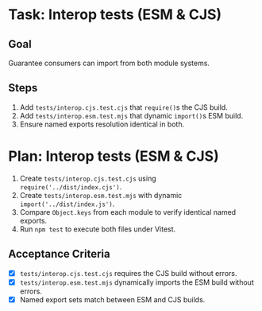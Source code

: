 # Task: Interop tests (ESM & CJS)

## Goal
Guarantee consumers can import from both module systems.

## Steps
1. Add `tests/interop.cjs.test.cjs` that `require()`s the CJS build.
2. Add `tests/interop.esm.test.mjs` that dynamic `import()`s ESM build.
3. Ensure named exports resolution identical in both.

# Plan: Interop tests (ESM & CJS)
1. Create `tests/interop.cjs.test.cjs` using `require('../dist/index.cjs')`.
2. Create `tests/interop.esm.test.mjs` with dynamic `import('../dist/index.js')`.
3. Compare `Object.keys` from each module to verify identical named exports.
4. Run `npm test` to execute both files under Vitest.

## Acceptance Criteria
- [x] `tests/interop.cjs.test.cjs` requires the CJS build without errors.
- [x] `tests/interop.esm.test.mjs` dynamically imports the ESM build without errors.
- [x] Named export sets match between ESM and CJS builds.
